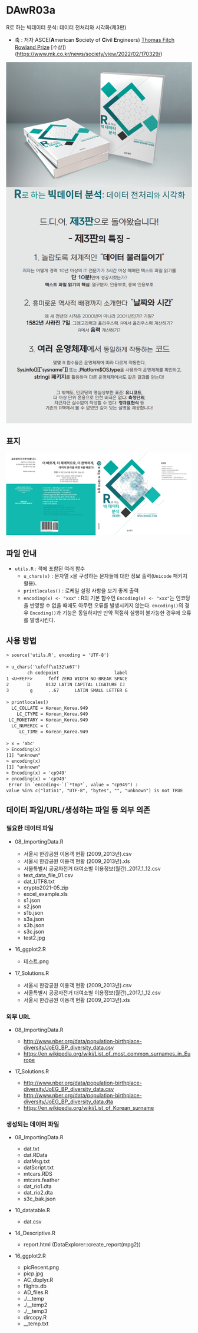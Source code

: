 # DAwR03a
R로 하는 빅데이터 분석: 데이터 전처리와 시각화(제3판)

* 축 : 저자 ASCE(**A**merican **S**ociety of **C**ivil **E**ngineers) [Thomas Fitch Rowland Prize](https://www.asce.org/career-growth/awards-and-honors/thomas-fitch-rowland-prize/thomas-fitch-rowland-prize-past-award-winners) [수상])(https://www.mk.co.kr/news/society/view/2022/02/170329/)

![마케팅](ad03.png)

## 표지

![표지](3rd03.png)

## 파일 안내

* `utils.R` : 책에 포함된 여러 함수
  * `u_chars(x)` : 문자열 `x`을 구성하는 문자들에 대한 정보 출력(`Unicode` 패키지 활용).
  * `printlocales()` : 로케일 설정 사항을 보기 좋게 출력
  * `encoding(x) <- "xxx"` : R의 기본 함수인 `Encoding(x) <- "xxx"`는 인코딩을 반영할 수 없을 때에도 아무런 오류를 발생시키지 않는다. `encoding()`의 경우 `Encoding()`과 기능은 동일하지만 만약 적절히 실행이 불가능한 경우에 오류를 발생시킨다.
  
## 사용 방법

```{r}
> source('utils.R', encoding = 'UTF-8')

> u_chars('\ufeff\u132\u67')
        ch codepoint                     label
1 <U+FEFF>      feff ZERO WIDTH NO-BREAK SPACE
2       Ĳ      0132 LATIN CAPITAL LIGATURE IJ
3        g      ..67      LATIN SMALL LETTER G

> printlocales()
  LC_COLLATE = Korean_Korea.949    
    LC_CTYPE = Korean_Korea.949    
 LC_MONETARY = Korean_Korea.949    
  LC_NUMERIC = C                   
     LC_TIME = Korean_Korea.949 

> x = 'abc'
> Encoding(x)
[1] "unknown"
> encoding(x)
[1] "unknown"
> Encoding(x) = 'cp949'
> encoding(x) = 'cp949'
 Error in `encoding<-`(`*tmp*`, value = "cp949") : 
value %in% c("latin1", "UTF-8", "bytes", "", "unknown") is not TRUE 
```

## 데이터 파일/URL/생성하는 파일 등 외부 의존

### 필요한 데이터 파일

* 08_ImportingData.R
  - 서울시 한강공원 이용객 현황 (2009_2013년).csv
  - 서울시 한강공원 이용객 현황 (2009_2013년).xls
  - 서울특별시 공공자전거 대여소별 이용정보(월간)_2017_1_12.csv
  - text_data_file_01.csv
  - dat_UTF8.txt
  - crypto2021-05.zip
  - excel_example.xls
  - s1.json
  - s2.json
  - s1b.json
  - s3a.json
  - s3b.json
  - s3c.json
  - test2.jpg

* 16_ggplot2.R
  - 테스트.png

* 17_Solutions.R
  - 서울시 한강공원 이용객 현황 (2009_2013년).csv
  - 서울특별시 공공자전거 대여소별 이용정보(월간)_2017_1_12.csv
  - 서울시 한강공원 이용객 현황 (2009_2013년).xls


### 외부 URL

* 08_ImportingData.R
  - http://www.nber.org/data/population-birthplace-diversity/JoEG_BP_diversity_data.csv
  - https://en.wikipedia.org/wiki/List_of_most_common_surnames_in_Europe

* 17_Solutions.R
  - http://www.nber.org/data/population-birthplace-diversity/JoEG_BP_diversity_data.csv
  - http://www.nber.org/data/population-birthplace-diversity/JoEG_BP_diversity_data.dta
  - https://en.wikipedia.org/wiki/List_of_Korean_surname


### 생성되는 데이터 파일

* 08_ImportingData.R
  - dat.txt
  - dat.RData
  - datMsg.txt
  - datScript.txt
  - mtcars.RDS
  - mtcars.feather
  - dat_rio1.dta
  - dat_rio2.dta
  - s3c_bak.json

* 10_datatable.R
  - dat.csv

* 14_Descriptive.R
  - report.html (DataExplorer::create_report(mpg2))

* 16_ggplot2.R
  - picRecent.png
  - picp.jpg
  - AC_dbplyr.R
  - flights.db
  - AD_files.R
  - ./__temp
  - ./__temp2
  - ./__temp3
  - dircopy.R
  - __temp.txt






